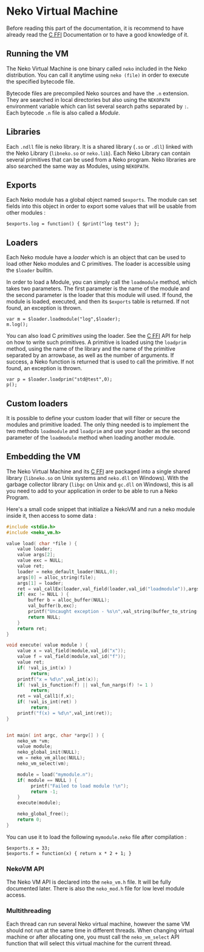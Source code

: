 # Neko Virtual Machine

Before reading this part of the documentation, it is recommend to have already read the [C FFI](/doc/ffi) Documentation or to have a good knowledge of it.

## Running the VM

The Neko Virtual Machine is one binary called `neko` included in the Neko distribution. You can call it anytime using `neko (file)` in order to execute the specified bytecode file.

Bytecode files are precompiled Neko sources and have the `.n` extension. They are searched in local directories but also using the `NEKOPATH` environment variable which can list several search paths separated by `:`. Each bytecode `.n` file is also called a *Module*.

## Libraries

Each `.ndll` file is neko library. It is a shared library (`.so` or `.dll`) linked with the Neko Library (`libneko.so` or `neko.lib`). Each Neko Library can contain several primitives that can be used from a Neko program. Neko libraries are also searched the same way as Modules, using `NEKOPATH`.

## Exports

Each Neko module has a global object named `$exports`. The module can set fields into this object in order to export some values that will be usable from other modules :

```neko
$exports.log = function() { $print("log test") };
```

## Loaders

Each Neko module have a *loader* which is an object that can be used to load other Neko modules and C primitives. The loader is accessible using the `$loader` builtin.

In order to load a Module, you can simply call the `loadmodule` method, which takes two parameters. The first parameter is the name of the module and the second parameter is the loader that this module will used. If found, the module is loaded, executed, and then its `$exports` table is returned. If not found, an exception is thrown.

```neko
var m = $loader.loadmodule("log",$loader);
m.log();
```

You can also load C *primitives* using the loader. See the [C FFI](/doc/ffi) API for help on how to write such primitives. A primitive is loaded using the `loadprim` method, using the name of the library and the name of the primitive separated by an arrowbase, as well as the number of arguments. If success, a Neko function is returned that is used to call the primitive. If not found, an exception is thrown.

```neko
var p = $loader.loadprim("std@test",0);
p();
```

## Custom loaders

It is possible to define your custom loader that will filter or secure the modules and primitive loaded. The only thing needed is to implement the two methods `loadmodule` and `loadprim` and use your loader as the second parameter of the `loadmodule` method when loading another module.


## Embedding the VM

The Neko Virtual Machine and its [C FFI](/doc/ffi) are packaged into a single shared library (`libneko.so` on Unix systems and `neko.dll` on Windows). With the garbage collector library (`libgc` on Unix and `gc.dll` on Windows), this is all you need to add to your application in order to be able to run a Neko Program.

Here's a small code snippet that initialize a NekoVM and run a neko module inside it, then access to some data :

```c
#include <stdio.h>
#include <neko_vm.h>

value load( char *file ) {
    value loader;
    value args[2];
    value exc = NULL;
    value ret;
    loader = neko_default_loader(NULL,0);
    args[0] = alloc_string(file);
    args[1] = loader;
    ret = val_callEx(loader,val_field(loader,val_id("loadmodule")),args,2,&exc);
    if( exc != NULL ) {
        buffer b = alloc_buffer(NULL);
        val_buffer(b,exc);
        printf("Uncaught exception - %s\n",val_string(buffer_to_string(b)));
        return NULL;
    }
    return ret;
}

void execute( value module ) {
    value x = val_field(module,val_id("x"));
    value f = val_field(module,val_id("f"));
    value ret;
    if( !val_is_int(x) )
         return;
    printf("x = %d\n",val_int(x));
    if( !val_is_function(f) || val_fun_nargs(f) != 1 )
         return;
    ret = val_call1(f,x);
    if( !val_is_int(ret) )
         return;
    printf("f(x) = %d\n",val_int(ret));
}


int main( int argc, char *argv[] ) {
    neko_vm *vm;
    value module;
    neko_global_init(NULL);
    vm = neko_vm_alloc(NULL);
    neko_vm_select(vm);

    module = load("mymodule.n");
    if( module == NULL ) {
         printf("Failed to load module !\n");
         return -1;
    }
    execute(module);

    neko_global_free();
    return 0;
}

```

You can use it to load the following `mymodule.neko` file after compilation :
```neko
$exports.x = 33;
$exports.f = function(x) { return x * 2 + 1; }
```

### NekoVM API

The Neko VM API is declared into the `neko_vm.h` file. It will be fully documented later. There is also the `neko_mod.h` file for low level module access.

### Multithreading

Each thread can run several Neko virtual machine, however the same VM should not run at the same time in different threads. When changing virtual machine or after allocating one, you must call the `neko_vm_select` API function that will select this virtual machine for the current thread.
